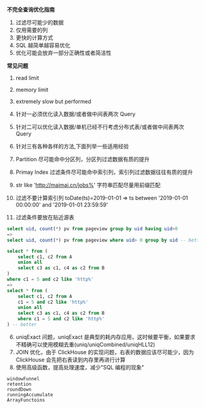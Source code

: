 __不完全查询优化指南__

1. 过滤尽可能少的数据
2. 仅用需要的列
3. 更快的计算方式
4. SQL 越简单越容易优化
5. 优化可能会放弃一部分正确性或者简洁性

__常见问题__

1. read limit
2. memory limit
3. extremely slow but performed

1. 针对一必须优化读入数据/或者做中间表两次 Query
2. 针对二可以优化读入数据/单机已经不行考虑分布式表/或者做中间表两次 Query
3. 针对三有各种各样的方法,下面列举一些适用经验

1. Partition 尽可能命中分区列，分区列过滤数据有质的提升
2. Primay Index 过滤条件尽可能命中索引列，索引列过滤数据往往有质的提升
3. str like 'http://maimai.cn/jobs%' 字符串匹配尽量用前缀匹配
4. 过滤不要计算索引列 toDate(ts)=2019-01-01 => ts between '2019-01-01 00:00:00' and '2019-01-01 23:59:59'
5. 过滤条件要放在贴近源表

```sql
select uid, count(*) pv from pageview group by uid having uid>0
=> 
select uid, count(*) pv from pageview where uid> 0 group by uid -- better

select * from (
    select c1, c2 from A
    union all
    select c3 as c1, c4 as c2 from B
)
where c1 = 5 and c2 like 'http%'
=> 
select * from (
    select c1, c2 from A
    c1 = 5 and c2 like 'http%'
    union all
    select c3 as c1, c4 as c2 from B
    where c1 = 5 and c2 like 'http%'
) -- better
```

6. uniqExact 问题，uniqExact 是典型的耗内存应用，这时候要平衡，如果要求不精确可以使用模糊去重(uniq/uniqCombined/uniqHLL12)
7. JOIN 优化，由于 ClickHouse 的实现问题，右表的数据应该尽可能少，因为 ClickHouse 会先把右表读到内存里再进行计算
8. 使用高级函数，提高处理速度，减少"SQL 编程的现象"
```
windowFunnel
retention
roundDown
runningAccumulate
ArrayFunctoins
```


